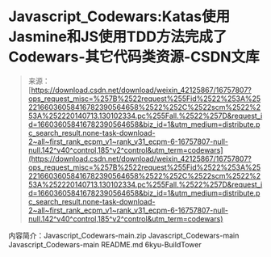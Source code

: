 <!--yml
category: codewars
date: 2022-08-13 11:34:39
-->

# Javascript_Codewars:Katas使用Jasmine和JS使用TDD方法完成了Codewars-其它代码类资源-CSDN文库

> 来源：[https://download.csdn.net/download/weixin_42125867/16757807?ops_request_misc=%257B%2522request%255Fid%2522%253A%2522166036058416782390564658%2522%252C%2522scm%2522%253A%252220140713.130102334.pc%255Fall.%2522%257D&request_id=166036058416782390564658&biz_id=1&utm_medium=distribute.pc_search_result.none-task-download-2~all~first_rank_ecpm_v1~rank_v31_ecpm-6-16757807-null-null.142^v40^control,185^v2^control&utm_term=codewars](https://download.csdn.net/download/weixin_42125867/16757807?ops_request_misc=%257B%2522request%255Fid%2522%253A%2522166036058416782390564658%2522%252C%2522scm%2522%253A%252220140713.130102334.pc%255Fall.%2522%257D&request_id=166036058416782390564658&biz_id=1&utm_medium=distribute.pc_search_result.none-task-download-2~all~first_rank_ecpm_v1~rank_v31_ecpm-6-16757807-null-null.142^v40^control,185^v2^control&utm_term=codewars)

内容简介：Javascript_Codewars-main.zip Javascript_Codewars-main Javascript_Codewars-main README.md 6kyu-BuildTower